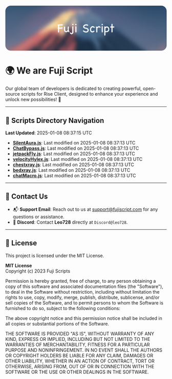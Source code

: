 ![Banner](.github/b.webp)

# 🌍 **We are Fuji Script**

Our global team of developers is dedicated to creating powerful, open-source scripts for Rise Client, designed to enhance your experience and unlock new possibilities! 🌟

---
<!-- SCRIPTS_NAVIGATION_START -->
## 📂 **Scripts Directory Navigation**

**Last Updated**: 2025-01-08 08:37:15 UTC

- **[SilentAura.js](scripts/SilentAura.js)**: Last modified on 2025-01-08 08:37:13 UTC
- **[ChatBypass.js](scripts/ChatBypass.js)**: Last modified on 2025-01-08 08:37:13 UTC
- **[jetpackFly.js](scripts/jetpackFly.js)**: Last modified on 2025-01-08 08:37:13 UTC
- **[velocityHylex.js](scripts/velocityHylex.js)**: Last modified on 2025-01-08 08:37:13 UTC
- **[chestxray.js](scripts/chestxray.js)**: Last modified on 2025-01-08 08:37:13 UTC
- **[bedxray.js](scripts/bedxray.js)**: Last modified on 2025-01-08 08:37:13 UTC
- **[chatMacro.js](scripts/chatMacro.js)**: Last modified on 2025-01-08 08:37:13 UTC

<!-- SCRIPTS_NAVIGATION_END -->

---

## 💬 **Contact Us**  
- 📬 **Support Email**: Reach out to us at [support@fujiscript.com](mailto:support@fujiscript.com) for any questions or assistance.  
- 💬 **Discord**: Contact **Leo728** directly at `Discord@leo728`.

---

## 📜 **License**

This project is licensed under the MIT License.  

**MIT License**  
Copyright (c) 2023 Fuji Scripts  

Permission is hereby granted, free of charge, to any person obtaining a copy of this software and associated documentation files (the "Software"), to deal in the Software without restriction, including without limitation the rights to use, copy, modify, merge, publish, distribute, sublicense, and/or sell copies of the Software, and to permit persons to whom the Software is furnished to do so, subject to the following conditions:  

The above copyright notice and this permission notice shall be included in all copies or substantial portions of the Software.  

THE SOFTWARE IS PROVIDED "AS IS", WITHOUT WARRANTY OF ANY KIND, EXPRESS OR IMPLIED, INCLUDING BUT NOT LIMITED TO THE WARRANTIES OF MERCHANTABILITY, FITNESS FOR A PARTICULAR PURPOSE AND NONINFRINGEMENT. IN NO EVENT SHALL THE AUTHORS OR COPYRIGHT HOLDERS BE LIABLE FOR ANY CLAIM, DAMAGES OR OTHER LIABILITY, WHETHER IN AN ACTION OF CONTRACT, TORT OR OTHERWISE, ARISING FROM, OUT OF OR IN CONNECTION WITH THE SOFTWARE OR THE USE OR OTHER DEALINGS IN THE SOFTWARE.  
